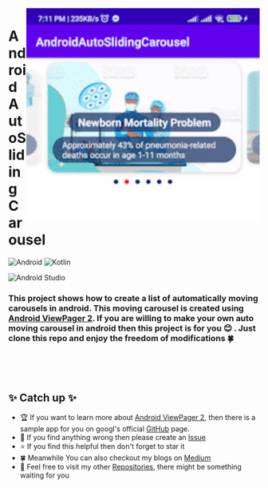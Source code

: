 <img align="right" src="https://github.com/yamin335/AndroidAutoSlidingCarousel/blob/master/sample.gif" alt="Coder GIF" width="468" style="margin=0px 0px 0px 20px;">

<h1>AndroidAutoSlidingCarousel</h1>

![Android](https://img.shields.io/badge/-Android-606060?style=flat&logo=android)
![Kotlin](https://img.shields.io/badge/-Kotlin-fff?style=flat&logo=kotlin)

![Android Studio](https://img.shields.io/badge/-Android_Studio_Flamingo_2022.2.1-606060?style=flat&logo=androidstudio)

<h3>This project shows how to create a list of automatically moving carousels in android. This moving carousel is created 
using <a href="https://developer.android.com/jetpack/androidx/releases/viewpager2">Android ViewPager 2</a>. If you are willing to make 
your own auto moving carousel in android then this project is for you 😊 . Just clone this repo and enjoy the freedom of modifications 🍀</h3>

<br>
<br>
<br>

<h2>✨ Catch up ✨</h2>

- 🏆 If you want to learn more about [Android ViewPager 2](https://developer.android.com/jetpack/androidx/releases/viewpager2), then there is a sample app for you on googl's official 
[GitHub](https://github.com/android/views-widgets-samples/tree/main/ViewPager2) page.
- 🧐 If you find anything wrong then please create an [Issue](https://github.com/yamin335/AndroidAutoSlidingCarousel/issues/new)
- ⭐️ If you find this helpful then don't forget to star it
- 🍀 Meanwhile You can also checkout my blogs on [Medium](https://medium.com/@mdyamin)
- 🥰 Feel free to visit my other [Repositories](https://github.com/yamin335?tab=repositories), there might be something waiting for you

